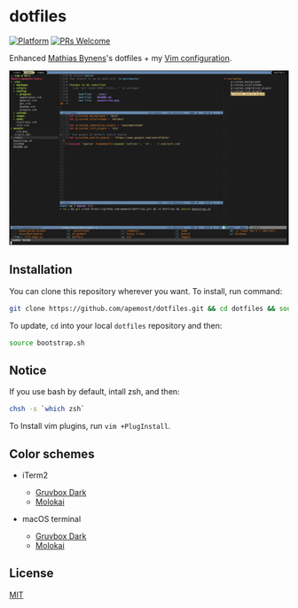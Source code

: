 # dotfiles

[![Platform](https://img.shields.io/badge/platform-linux%20%7C%20macos-brightgreen.svg)](https://github.com/apemost/dotfiles)
[![PRs Welcome](https://img.shields.io/badge/pull%20requests-welcome-brightgreen.svg)](https://github.com/apemost/dotfiles/pulls)

Enhanced [Mathias Bynens](https://mathiasbynens.be)'s dotfiles + my [Vim configuration](https://github.com/apemost/vimrc).

![Screenshot of Vim](https://github.com/apemost/vimrc/blob/master/assets/vim.png)

## Installation

You can clone this repository wherever you want. To install, run command:

```bash
git clone https://github.com/apemost/dotfiles.git && cd dotfiles && source bootstrap.sh
```

To update, `cd` into your local `dotfiles` repository and then:

```bash
source bootstrap.sh
```

## Notice

If you use bash by default, intall zsh, and then:

```bash
chsh -s `which zsh`
```

To Install vim plugins, run `vim +PlugInstall`.

## Color schemes

- iTerm2

  - [Gruvbox Dark](https://github.com/mbadolato/iTerm2-Color-Schemes/blob/master/schemes/Gruvbox%20Dark.itermcolors)
  - [Molokai](https://github.com/mbadolato/iTerm2-Color-Schemes/blob/master/schemes/Molokai.itermcolors)

- macOS terminal

  - [Gruvbox Dark](https://github.com/mbadolato/iTerm2-Color-Schemes/blob/master/terminal/Gruvbox%20Dark.terminal)
  - [Molokai](https://github.com/mbadolato/iTerm2-Color-Schemes/blob/master/terminal/Molokai.terminal)

## License

[MIT](LICENSE)
